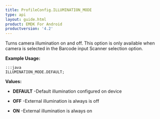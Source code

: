 ```yaml
---
title: ProfileConfig.ILLUMINATION_MODE
type: api
layout: guide.html
product: EMDK For Android
productversion: '4.2'
---
```



Turns camera illumination on and off. 
 This option is only available when camera is selected in the Barcode input Scanner selection option.
 
 

**Example Usage:**
	
	:::java	
	ILLUMINATION_MODE.DEFAULT;


**Values:**

* **DEFAULT** -Default illumination configured on device

* **OFF** -External illumination is always is off

* **ON** -External illumination is always on

